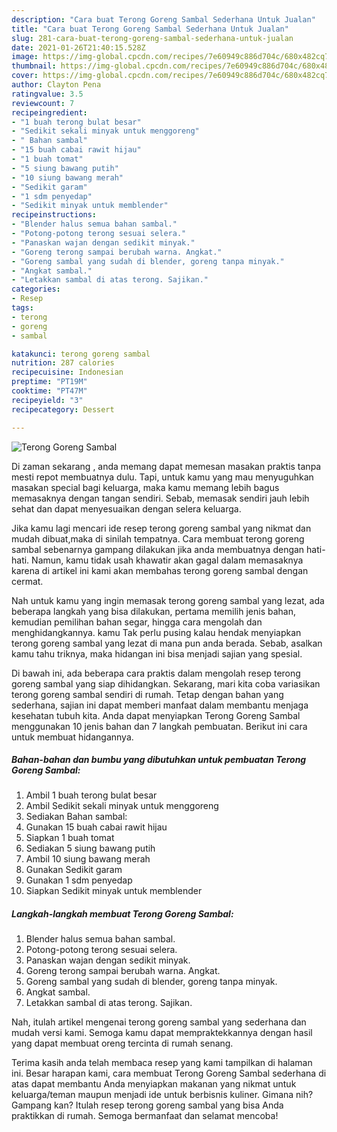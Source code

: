 ```yaml
---
description: "Cara buat Terong Goreng Sambal Sederhana Untuk Jualan"
title: "Cara buat Terong Goreng Sambal Sederhana Untuk Jualan"
slug: 281-cara-buat-terong-goreng-sambal-sederhana-untuk-jualan
date: 2021-01-26T21:40:15.528Z
image: https://img-global.cpcdn.com/recipes/7e60949c886d704c/680x482cq70/terong-goreng-sambal-foto-resep-utama.jpg
thumbnail: https://img-global.cpcdn.com/recipes/7e60949c886d704c/680x482cq70/terong-goreng-sambal-foto-resep-utama.jpg
cover: https://img-global.cpcdn.com/recipes/7e60949c886d704c/680x482cq70/terong-goreng-sambal-foto-resep-utama.jpg
author: Clayton Pena
ratingvalue: 3.5
reviewcount: 7
recipeingredient:
- "1 buah terong bulat besar"
- "Sedikit sekali minyak untuk menggoreng"
- " Bahan sambal"
- "15 buah cabai rawit hijau"
- "1 buah tomat"
- "5 siung bawang putih"
- "10 siung bawang merah"
- "Sedikit garam"
- "1 sdm penyedap"
- "Sedikit minyak untuk memblender"
recipeinstructions:
- "Blender halus semua bahan sambal."
- "Potong-potong terong sesuai selera."
- "Panaskan wajan dengan sedikit minyak."
- "Goreng terong sampai berubah warna. Angkat."
- "Goreng sambal yang sudah di blender, goreng tanpa minyak."
- "Angkat sambal."
- "Letakkan sambal di atas terong. Sajikan."
categories:
- Resep
tags:
- terong
- goreng
- sambal

katakunci: terong goreng sambal 
nutrition: 287 calories
recipecuisine: Indonesian
preptime: "PT19M"
cooktime: "PT47M"
recipeyield: "3"
recipecategory: Dessert

---
```



![Terong Goreng Sambal](https://img-global.cpcdn.com/recipes/7e60949c886d704c/680x482cq70/terong-goreng-sambal-foto-resep-utama.jpg)

Di zaman  sekarang , anda memang dapat memesan masakan praktis tanpa mesti repot membuatnya dulu. Tapi, untuk kamu yang mau menyuguhkan masakan special bagi keluarga, maka kamu memang lebih bagus memasaknya dengan tangan sendiri. Sebab, memasak sendiri jauh lebih sehat dan dapat menyesuaikan dengan selera keluarga.

Jika kamu lagi mencari ide resep terong goreng sambal yang nikmat dan mudah dibuat,maka di sinilah tempatnya. Cara membuat terong goreng sambal  sebenarnya gampang dilakukan jika anda membuatnya dengan hati-hati. Namun, kamu tidak usah khawatir akan gagal dalam memasaknya 
karena di artikel ini kami akan membahas terong goreng sambal dengan cermat.  



Nah untuk kamu yang ingin memasak terong goreng sambal yang lezat, ada beberapa langkah yang bisa dilakukan, pertama memilih jenis bahan, kemudian pemilihan bahan segar, hingga cara mengolah dan menghidangkannya. kamu Tak perlu pusing kalau hendak menyiapkan terong goreng sambal yang lezat di mana pun anda berada. Sebab, asalkan kamu  tahu triknya, maka hidangan ini bisa menjadi sajian yang spesial.

Di bawah ini, ada beberapa cara praktis  dalam mengolah resep terong goreng sambal yang siap dihidangkan. Sekarang, mari kita coba variasikan terong goreng sambal sendiri di rumah. Tetap dengan bahan yang sederhana, sajian ini dapat memberi manfaat dalam membantu menjaga kesehatan tubuh kita. Anda dapat menyiapkan Terong Goreng Sambal menggunakan 10 jenis bahan dan 7 langkah pembuatan. Berikut ini cara untuk membuat hidangannya.

<!--inarticleads1-->

##### Bahan-bahan dan bumbu yang dibutuhkan untuk pembuatan Terong Goreng Sambal:

1. Ambil 1 buah terong bulat besar
1. Ambil Sedikit sekali minyak untuk menggoreng
1. Sediakan  Bahan sambal:
1. Gunakan 15 buah cabai rawit hijau
1. Siapkan 1 buah tomat
1. Sediakan 5 siung bawang putih
1. Ambil 10 siung bawang merah
1. Gunakan Sedikit garam
1. Gunakan 1 sdm penyedap
1. Siapkan Sedikit minyak untuk memblender




<!--inarticleads2-->

##### Langkah-langkah membuat Terong Goreng Sambal:

1. Blender halus semua bahan sambal.
1. Potong-potong terong sesuai selera.
1. Panaskan wajan dengan sedikit minyak.
1. Goreng terong sampai berubah warna. Angkat.
1. Goreng sambal yang sudah di blender, goreng tanpa minyak.
1. Angkat sambal.
1. Letakkan sambal di atas terong. Sajikan.




Nah, itulah artikel mengenai  terong goreng sambal  yang sederhana dan mudah versi kami. Semoga kamu dapat mempraktekkannya dengan hasil yang dapat membuat oreng tercinta di rumah senang. 

Terima kasih anda telah membaca resep yang kami tampilkan di halaman ini. Besar harapan kami, cara membuat  Terong Goreng Sambal sederhana di atas dapat membantu Anda menyiapkan makanan yang nikmat untuk keluarga/teman maupun menjadi ide untuk berbisnis kuliner. Gimana nih? Gampang kan? Itulah resep terong goreng sambal yang bisa Anda praktikkan di rumah. Semoga bermanfaat dan selamat mencoba!

